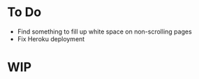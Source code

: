 # To Do
- Find something to fill up white space on non-scrolling pages
- Fix Heroku deployment

# WIP
